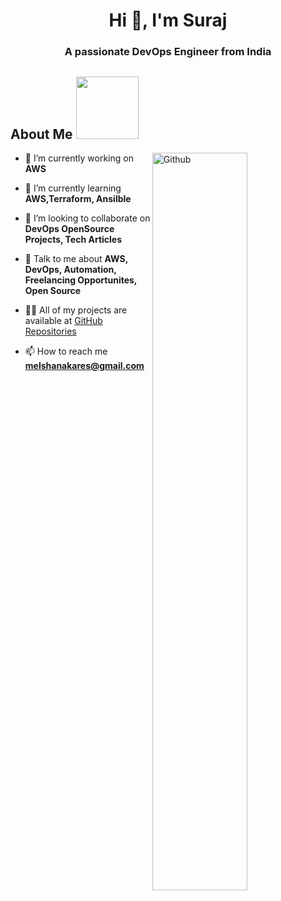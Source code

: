 <h1 align="center">Hi 👋, I'm Suraj</h1>
<h3 align="center">A passionate DevOps Engineer from India</h3>

<h2> About Me <img src = "Images/DevOps.gif" width = 100px></h2>

<img width="55%" align="right" alt="Github" src="Images/git-header.svg" />

- 🔭 I’m currently working on **AWS**

- 🌱 I’m currently learning **AWS,Terraform, Ansilble**

- 👯 I’m looking to collaborate on **DevOps OpenSource Projects, Tech Articles**

- 💬 Talk to me about **AWS, DevOps, Automation, Freelancing Opportunites, Open Source**

- 👨‍💻 All of my projects are available at [GitHub Repositories](https://github.com/AtiwadkarAjinkya?tab=repositories)

- 📫 How to reach me **melshanakares@gmail.com**

